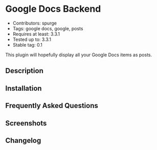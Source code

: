 Google Docs Backend
===================

* Contributors: spurge
* Tags: google docs, google, posts
* Requires at least: 3.3.1
* Tested up to: 3.3.1
* Stable tag: 0.1

This plugin will hopefully display all your Google Docs items as posts.

Description
-----------

Installation
------------

Frequently Asked Questions
--------------------------

Screenshots
-----------

Changelog
---------


